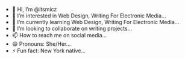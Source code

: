 - 👋 Hi, I’m @itsmicz
- 👀 I’m interested in Web Design, Writing For Electronic Media...
- 🌱 I’m currently learning Web Design, Writing For Electronic Media...
- 💞️ I’m looking to collaborate on writing projects...
- 📫 How to reach me on social media...
- 😄 Pronouns: She/Her...
- ⚡ Fun fact: New York native...

<!---
itsmicz/itsmicz is a ✨ special ✨ repository because its `README.md` (this file) appears on your GitHub profile.
You can click the Preview link to take a look at your changes.
--->
